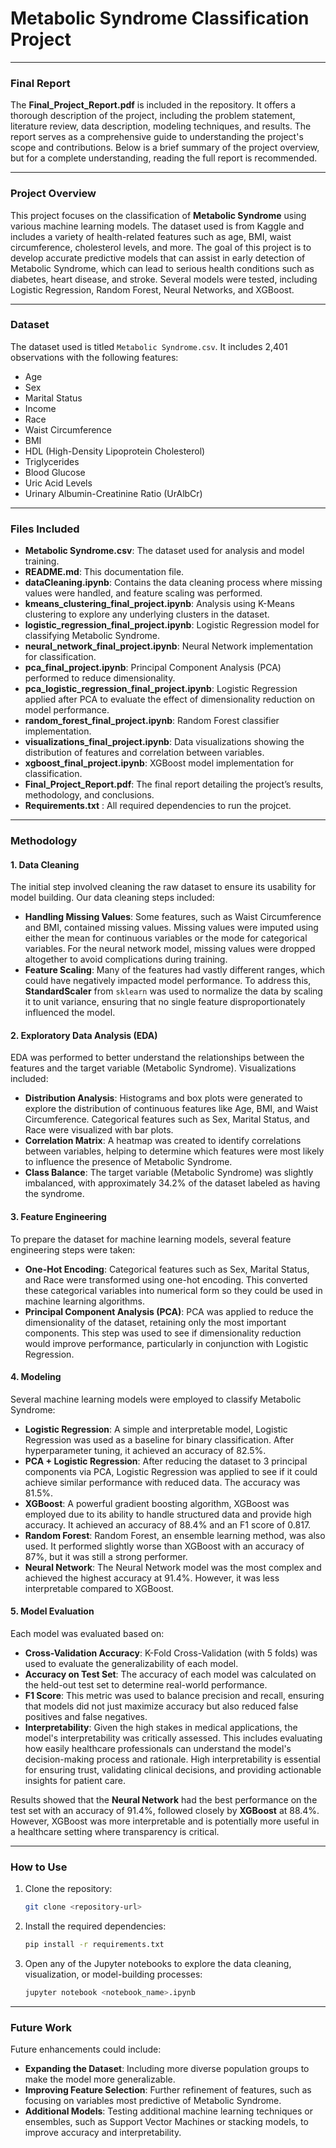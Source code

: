 # Metabolic Syndrome Classification Project
---
### Final Report
The **Final_Project_Report.pdf** is included in the repository. It offers a thorough description of the project, including the problem statement, literature review, data description, modeling techniques, and results. The report serves as a comprehensive guide to understanding the project's scope and contributions. Below is a brief summary of the project overview, but for a complete understanding, reading the full report is recommended. 

---
### Project Overview
This project focuses on the classification of **Metabolic Syndrome** using various machine learning models. The dataset used is from Kaggle and includes a variety of health-related features such as age, BMI, waist circumference, cholesterol levels, and more. The goal of this project is to develop accurate predictive models that can assist in early detection of Metabolic Syndrome, which can lead to serious health conditions such as diabetes, heart disease, and stroke. Several models were tested, including Logistic Regression, Random Forest, Neural Networks, and XGBoost.

---

### Dataset
The dataset used is titled `Metabolic Syndrome.csv`. It includes 2,401 observations with the following features:
- Age
- Sex
- Marital Status
- Income
- Race
- Waist Circumference
- BMI
- HDL (High-Density Lipoprotein Cholesterol)
- Triglycerides
- Blood Glucose
- Uric Acid Levels
- Urinary Albumin-Creatinine Ratio (UrAlbCr)

---

### Files Included
- **Metabolic Syndrome.csv**: The dataset used for analysis and model training.
- **README.md**: This documentation file.
- **dataCleaning.ipynb**: Contains the data cleaning process where missing values were handled, and feature scaling was performed.
- **kmeans_clustering_final_project.ipynb**: Analysis using K-Means clustering to explore any underlying clusters in the dataset.
- **logistic_regression_final_project.ipynb**: Logistic Regression model for classifying Metabolic Syndrome.
- **neural_network_final_project.ipynb**: Neural Network implementation for classification.
- **pca_final_project.ipynb**: Principal Component Analysis (PCA) performed to reduce dimensionality.
- **pca_logistic_regression_final_project.ipynb**: Logistic Regression applied after PCA to evaluate the effect of dimensionality reduction on model performance.
- **random_forest_final_project.ipynb**: Random Forest classifier implementation.
- **visualizations_final_project.ipynb**: Data visualizations showing the distribution of features and correlation between variables.
- **xgboost_final_project.ipynb**: XGBoost model implementation for classification.
- **Final_Project_Report.pdf**: The final report detailing the project’s results, methodology, and conclusions.
- **Requirements.txt** : All required dependencies to run the projcet.

---

### Methodology

#### 1. **Data Cleaning**
   The initial step involved cleaning the raw dataset to ensure its usability for model building. Our data cleaning steps included:
   - **Handling Missing Values**: Some features, such as Waist Circumference and BMI, contained missing values. Missing values were imputed using either the mean for continuous variables or the mode for categorical variables. For the neural network model, missing values were dropped altogether to avoid complications during training.
   - **Feature Scaling**: Many of the features had vastly different ranges, which could have negatively impacted model performance. To address this, **StandardScaler** from `sklearn` was used to normalize the data by scaling it to unit variance, ensuring that no single feature disproportionately influenced the model.

#### 2. **Exploratory Data Analysis (EDA)**
   EDA was performed to better understand the relationships between the features and the target variable (Metabolic Syndrome). Visualizations included:
   - **Distribution Analysis**: Histograms and box plots were generated to explore the distribution of continuous features like Age, BMI, and Waist Circumference. Categorical features such as Sex, Marital Status, and Race were visualized with bar plots.
   - **Correlation Matrix**: A heatmap was created to identify correlations between variables, helping to determine which features were most likely to influence the presence of Metabolic Syndrome.
   - **Class Balance**: The target variable (Metabolic Syndrome) was slightly imbalanced, with approximately 34.2% of the dataset labeled as having the syndrome.

#### 3. **Feature Engineering**
   To prepare the dataset for machine learning models, several feature engineering steps were taken:
   - **One-Hot Encoding**: Categorical features such as Sex, Marital Status, and Race were transformed using one-hot encoding. This converted these categorical variables into numerical form so they could be used in machine learning algorithms.
   - **Principal Component Analysis (PCA)**: PCA was applied to reduce the dimensionality of the dataset, retaining only the most important components. This step was used to see if dimensionality reduction would improve performance, particularly in conjunction with Logistic Regression.

#### 4. **Modeling**
   Several machine learning models were employed to classify Metabolic Syndrome:
   - **Logistic Regression**: A simple and interpretable model, Logistic Regression was used as a baseline for binary classification. After hyperparameter tuning, it achieved an accuracy of 82.5%.
   - **PCA + Logistic Regression**: After reducing the dataset to 3 principal components via PCA, Logistic Regression was applied to see if it could achieve similar performance with reduced data. The accuracy was 81.5%.
   - **XGBoost**: A powerful gradient boosting algorithm, XGBoost was employed due to its ability to handle structured data and provide high accuracy. It achieved an accuracy of 88.4% and an F1 score of 0.817.
   - **Random Forest**: Random Forest, an ensemble learning method, was also used. It performed slightly worse than XGBoost with an accuracy of 87%, but it was still a strong performer.
   - **Neural Network**: The Neural Network model was the most complex and achieved the highest accuracy at 91.4%. However, it was less interpretable compared to XGBoost.

#### 5. **Model Evaluation**
   Each model was evaluated based on:
   - **Cross-Validation Accuracy**: K-Fold Cross-Validation (with 5 folds) was used to evaluate the generalizability of each model.
   - **Accuracy on Test Set**: The accuracy of each model was calculated on the held-out test set to determine real-world performance.
   - **F1 Score**: This metric was used to balance precision and recall, ensuring that models did not just maximize accuracy but also reduced false positives and false negatives.
   - **Interpretability**: Given the high stakes in medical applications, the model's interpretability was critically assessed. This includes evaluating how easily healthcare professionals can understand the model's decision-making process and rationale. High interpretability is essential for ensuring trust, validating clinical decisions, and providing actionable insights for patient care.

   Results showed that the **Neural Network** had the best performance on the test set with an accuracy of 91.4%, followed closely by **XGBoost** at 88.4%. However, XGBoost was more interpretable and is potentially more useful in a healthcare setting where transparency is critical.

---

### How to Use
1. Clone the repository:
   ```bash
   git clone <repository-url>
   ```
2. Install the required dependencies:
   ```bash
   pip install -r requirements.txt
   ```
3. Open any of the Jupyter notebooks to explore the data cleaning, visualization, or model-building processes:
   ```bash
   jupyter notebook <notebook_name>.ipynb
   ```

---

### Future Work
Future enhancements could include:
- **Expanding the Dataset**: Including more diverse population groups to make the model more generalizable.
- **Improving Feature Selection**: Further refinement of features, such as focusing on variables most predictive of Metabolic Syndrome.
- **Additional Models**: Testing additional machine learning techniques or ensembles, such as Support Vector Machines or stacking models, to improve accuracy and interpretability.

